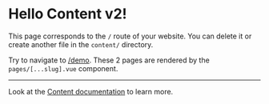 # Hello Content v2!

This page corresponds to the `/` route of your website. You can delete it or create another file in the `content/` directory.

Try to navigate to [/demo](/demo). These 2 pages are rendered by the `pages/[...slug].vue` component.

---

Look at the [Content documentation](https://content-v2.nuxtjs.org/) to learn more.
